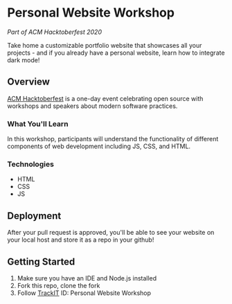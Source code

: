 # Personal Website Workshop
*Part of ACM Hacktoberfest 2020*

Take home a customizable portfolio website that showcases all your projects - and if you already have a personal website, learn how to integrate dark mode! 

## Overview
[ACM Hacktoberfest](https://hacktoberfest.acmutd.co) is a one-day event celebrating open source with workshops
and speakers about modern software practices.

### What You'll Learn
In this workshop, participants will understand the functionality of different components of web development including JS, CSS, and HTML. 

### Technologies
- HTML
- CSS
- JS

## Deployment
After your pull request is approved, you'll be able to see your website on your local host and store it as a repo in your github!

## Getting Started 
1. Make sure you have an IDE and Node.js installed
2. Fork this repo, clone the fork
3. Follow [TrackIT](https://trackit.acmutd.co/) ID: Personal Website Workshop 

